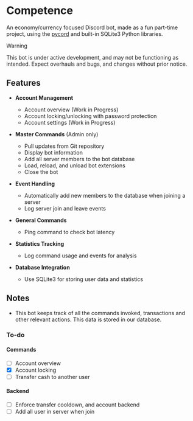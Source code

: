 # Competence

An economy/currency focused Discord bot, made as a fun part-time project, using the [pycord](https://pycord.dev/) and built-in SQLite3 Python libraries.

> [!WARNING]
> This bot is under active development, and may not be functioning as intended. Expect overhauls and bugs, and changes without prior notice.

## Features

- **Account Management**
  - Account overview (Work in Progress)
  - Account locking/unlocking with password protection
  - Account settings (Work in Progress)

- **Master Commands** (Admin only)
  - Pull updates from Git repository
  - Display bot information
  - Add all server members to the bot database
  - Load, reload, and unload bot extensions
  - Close the bot

- **Event Handling**
  - Automatically add new members to the database when joining a server
  - Log server join and leave events

- **General Commands**
  - Ping command to check bot latency

- **Statistics Tracking**
  - Log command usage and events for analysis

- **Database Integration**
  - Use SQLite3 for storing user data and statistics

## Notes

- This bot keeps track of all the commands invoked, transactions and other relevant actions. This data is stored in our database.

### To-do

#### Commands

- [ ] Account overview
- [x] Account locking
- [ ] Transfer cash to another user

#### Backend

- [ ] Enforce transfer cooldown, and account backend
- [ ] Add all user in server when join
